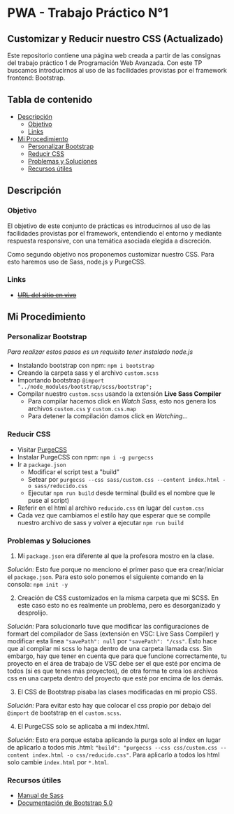 # PWA - Trabajo Práctico N°1

## Customizar y Reducir nuestro CSS (Actualizado)

Este repositorio contiene una página web creada a partir de las consignas del trabajo práctico 1 de Programación Web Avanzada. Con este TP buscamos introducirnos al uso de las facilidades provistas por el framework frontend: Bootstrap.

## Tabla de contenido

- [Descripción](#descripción)
  - [Objetivo](#objetivo)
  - [Links](#links)
- [Mi Procedimiento](#mi-procedimiento)
  - [Personalizar Bootstrap](#personalizar-bootstrap)
  - [Reducir CSS](#reducir-css)
  - [Problemas y Soluciones](#problemas-y-soluciones)
  - [Recursos útiles](#recursos-útiles)

## Descripción

### Objetivo

El objetivo de este conjunto de prácticas es introducirnos al uso de las facilidades provistas por el framework, entendiendo el entorno y mediante respuesta responsive, con una temática asociada elegida a discreción.

Como segundo objetivo nos proponemos customizar nuestro CSS. Para esto haremos uso de Sass, node.js y PurgeCSS.

### Links

- ~~[URL del sitio en vivo](https://blackpachamame.github.io/pwa-tp1/)~~

## Mi Procedimiento

### Personalizar Bootstrap

_Para realizar estos pasos es un requisito tener instalado node.js_

- Instalando bootstrap con npm: `npm i bootstrap`
- Creando la carpeta sass y el archivo `custom.scss`
- Importando bootstrap `@import "../node_modules/bootstrap/scss/bootstrap";`
- Compilar nuestro `custom.scss` usando la extensión **Live Sass Compiler**
  - Para compilar hacemos click en _Watch Sass_, esto nos genera los archivos `custom.css` y `custom.css.map`
  - Para detener la compilación damos click en _Watching..._

### Reducir CSS

- Visitar [PurgeCSS](https://purgecss.com/CLI.html)
- Instalar PurgeCSS con npm: `npm i -g purgecss`
- Ir a `package.json`
  - Modificar el script test a "build"
  - Setear por `purgecss --css sass/custom.css --content index.html -o sass/reducido.css`
  - Ejecutar `npm run build` desde terminal (build es el nombre que le puse al script)
- Referir en el html al archivo `reducido.css` en lugar del `custom.css`
- Cada vez que cambiamos el estilo hay que esperar que se compile nuestro archivo de sass y volver a ejecutar `npm run build`

### Problemas y Soluciones

1. Mi `package.json` era diferente al que la profesora mostro en la clase.

_Solución:_ Esto fue porque no menciono el primer paso que era crear/iniciar el `package.json`. Para esto solo ponemos el siguiente comando en la consola: `npm init -y`

2. Creación de CSS customizados en la misma carpeta que mi SCSS. En este caso esto no es realmente un problema, pero es desorganizado y desprolijo.

_Solución:_ Para solucionarlo tuve que modificar las configuraciones de formart del compilador de Sass (extensión en VSC: Live Sass Compiler) y modificar esta línea `"savePath": null` por `"savePath": "/css"`. Esto hace que al compilar mi scss lo haga dentro de una carpeta llamada css. Sin embargo, hay que tener en cuenta que para que funcione correctamente, tu proyecto en el área de trabajo de VSC debe ser el que esté por encima de todos (si es que tenes más proyectos), de otra forma te crea los archivos css en una carpeta dentro del proyecto que esté por encima de los demás.

3. El CSS de Bootstrap pisaba las clases modificadas en mi propio CSS.

_Solución:_ Para evitar esto hay que colocar el css propio por debajo del `@import` de bootstrap en el `custom.scss`.

4. El PurgeCSS solo se aplicaba a mi index.html.

_Solución:_ Esto era porque estaba aplicando la purga solo al index en lugar de aplicarlo a todos mis .html: `"build": "purgecss --css css/custom.css --content index.html -o css/reducido.css"`. Para aplicarlo a todos los html solo cambie `index.html` por `*.html`.

### Recursos útiles

- [Manual de Sass](https://uniwebsidad.com/libros/sass/capitulo-1)
- [Documentación de Bootstrap 5.0](https://getbootstrap.com/docs/5.0/getting-started/introduction/)
